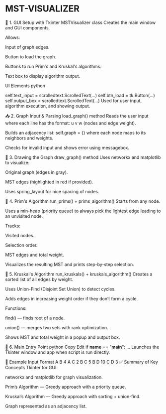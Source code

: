 # MST-VISUALIZER
🔧 1. GUI Setup with Tkinter
MSTVisualizer class
Creates the main window and GUI components.

Allows:

Input of graph edges.

Button to load the graph.

Buttons to run Prim's and Kruskal's algorithms.

Text box to display algorithm output.

UI Elements
python

self.text_input = scrolledtext.ScrolledText(...)
self.btn_load = tk.Button(...)
self.output_box = scrolledtext.ScrolledText(...)
Used for user input, algorithm execution, and showing output.

📥 2. Graph Input & Parsing
load_graph() method
Reads the user input where each line has the format: u v w (nodes and edge weight).

Builds an adjacency list: self.graph = {} where each node maps to its neighbors and weights.

Checks for invalid input and shows error using messagebox.

🧭 3. Drawing the Graph
draw_graph() method
Uses networkx and matplotlib to visualize:

Original graph (edges in gray).

MST edges (highlighted in red if provided).

Uses spring_layout for nice spacing of nodes.

🌲 4. Prim's Algorithm
run_prims() + prims_algorithm()
Starts from any node.

Uses a min-heap (priority queue) to always pick the lightest edge leading to an unvisited node.

Tracks:

Visited nodes.

Selection order.

MST edges and total weight.

Visualizes the resulting MST and prints step-by-step selection.

🔗 5. Kruskal's Algorithm
run_kruskals() + kruskals_algorithm()
Creates a sorted list of all edges by weight.

Uses Union-Find (Disjoint Set Union) to detect cycles.

Adds edges in increasing weight order if they don’t form a cycle.

Functions:

find() — finds root of a node.

union() — merges two sets with rank optimization.

Shows MST and total weight in a popup and output box.

🎯 6. Main Entry Point
python
Copy
Edit
if __name__ == "__main__": ...
Launches the Tkinter window and app when script is run directly.

🧠 Example Input Format
A B 4
A C 2
B C 5
B D 10
C D 3
✅ Summary of Key Concepts
Tkinter for GUI.

networkx and matplotlib for graph visualization.

Prim’s Algorithm — Greedy approach with a priority queue.

Kruskal’s Algorithm — Greedy approach with sorting + union-find.

Graph represented as an adjacency list.

